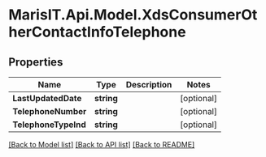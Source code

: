 
# MarisIT.Api.Model.XdsConsumerOtherContactInfoTelephone

## Properties

Name | Type | Description | Notes
------------ | ------------- | ------------- | -------------
**LastUpdatedDate** | **string** |  | [optional] 
**TelephoneNumber** | **string** |  | [optional] 
**TelephoneTypeInd** | **string** |  | [optional] 

[[Back to Model list]](../README.md#documentation-for-models)
[[Back to API list]](../README.md#documentation-for-api-endpoints)
[[Back to README]](../README.md)

